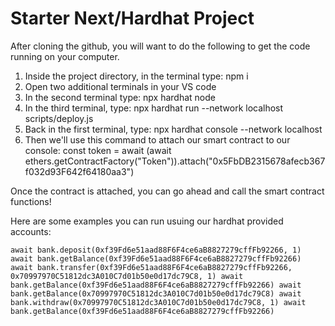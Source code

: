 # Starter Next/Hardhat Project

After cloning the github, you will want to do the following to get the code running on your computer.

1. Inside the project directory, in the terminal type: npm i
2. Open two additional terminals in your VS code
3. In the second terminal type: npx hardhat node
4. In the third terminal, type: npx hardhat run --network localhost scripts/deploy.js
5. Back in the first terminal, type: npx hardhat console --network localhost
6. Then we'll use this command to attach our smart contract to our console: 
   const token = await (await ethers.getContractFactory("Token")).attach("0x5FbDB2315678afecb367f032d93F642f64180aa3")
   
Once the contract is attached, you can go ahead and call the smart contract functions!

Here are some examples you can run usuing our hardhat provided accounts:

  `await bank.deposit(0xf39Fd6e51aad88F6F4ce6aB8827279cffFb92266, 1)
  await bank.getBalance(0xf39Fd6e51aad88F6F4ce6aB8827279cffFb92266)
  await bank.transfer(0xf39Fd6e51aad88F6F4ce6aB8827279cffFb92266, 0x70997970C51812dc3A010C7d01b50e0d17dc79C8, 1)
  await bank.getBalance(0xf39Fd6e51aad88F6F4ce6aB8827279cffFb92266)
  await bank.getBalance(0x70997970C51812dc3A010C7d01b50e0d17dc79C8)
  await bank.withdraw(0x70997970C51812dc3A010C7d01b50e0d17dc79C8, 1)
  await bank.getBalance(0xf39Fd6e51aad88F6F4ce6aB8827279cffFb92266)`
